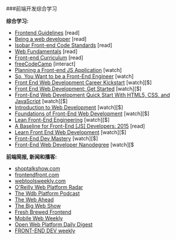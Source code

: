###前端开发综合学习

**综合学习:**

* [Frontend Guidelines](https://github.com/bendc/frontend-guidelines) [read]
* [Being a web developer](http://www.yellowshoe.com.au/standards) [read]
* [Isobar Front-end Code Standards](http://isobar-idev.github.io/code-standards/) [read]
* [Web Fundamentals](https://developers.google.com/web/fundamentals) [read]
* [Front-end Curriculum](https://gist.github.com/stevekinney/03027e71aac341af14a2) [read]
* [freeCodeCamp](http://freecodecamp.com/) [interact]
* [Planning a Front-end JS Application](https://www.youtube.com/watch?v=q4zEGkjTBFA) [watch]
* [So, You Want to be a Front-End Engineer](https://www.youtube.com/watch?v=Lsg84NtJbmI) [watch]
* [Front End Web Development Career Kickstart](http://www.pluralsight.com/courses/front-end-web-development-career-kickstart) [watch][$]
* [Front End Web Development: Get Started](http://www.pluralsight.com/courses/front-end-web-development-get-started) [watch][$]
* [Front-End Web Development Quick Start With HTML5, CSS, and JavaScript](http://www.pluralsight.com/courses/front-end-web-app-html5-javascript-css) [watch][$]
* [Introduction to Web Development](https://frontendmasters.com/courses/web-development/) [watch][$]
* [Foundations of Front-End Web Development](https://www.udemy.com/foundations-of-front-end-development/) [watch][$]
* [Lean Front-End Engineering](https://frontendmasters.com/courses/lean-front-end-engineering/) [watch][$]
* [A Baseline for Front-End [JS] Developers: 2015](http://rmurphey.com/blog/2015/03/23/a-baseline-for-front-end-developers-2015/) [read]
* [Learn Front End Web Development](https://teamtreehouse.com/tracks/front-end-web-development) [watch][$]
* [Front-End Dev Mastery](https://mijingo.com/products/bundles/front-end-dev-mastery/) [watch][$]
* [Front-End Web Developer Nanodegree](https://www.udacity.com/course/front-end-web-developer-nanodegree--nd001) [watch][$

**前端简报, 新闻和播客:**

* [shoptalkshow.com](http://shoptalkshow.com/)
* [frontendfront.com](http://frontendfront.com/)
* [webtoolsweekly.com](http://webtoolsweekly.com/)
* [O'Reilly Web Platform Radar](http://radar.oreilly.com/web-platform)
* [The Wdb Platform Podcast](http://thewebplatform.libsyn.com/)
* [The Web Ahead](http://thewebahead.net/)
* [The Big Web Show](http://5by5.tv/bigwebshow)
* [Fresh Brewed Frontend](https://freshbrewed.co/frontend/)
* [Mobile Web Weekly](http://mobilewebweekly.co/)
* [Open Web Platform Daily Digest](http://webplatformdaily.org/)
* [FRONT-END DEV weekly](http://frontenddevweekly.com/)
